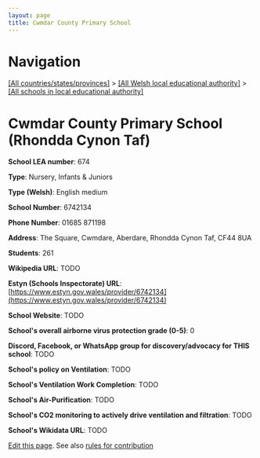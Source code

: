 ```yaml
---
layout: page
title: Cwmdar County Primary School
---
```

# Navigation

[[All countries/states/provinces]](../../..) > [[All Welsh local educational authority]](../..) > [[All schools in local educational authority]](..)

# Cwmdar County Primary School (Rhondda Cynon Taf)

**School LEA number**: 674

**Type**: Nursery, Infants & Juniors

**Type (Welsh)**: English medium

**School Number**: 6742134

**Phone Number**: 01685 871198

**Address**: The Square, Cwmdare, Aberdare, Rhondda Cynon Taf, CF44 8UA

**Students**: 261

**Wikipedia URL**: TODO

**Estyn (Schools Inspectorate) URL**: [https://www.estyn.gov.wales/provider/6742134](https://www.estyn.gov.wales/provider/6742134)

**School Website**: TODO

**School's overall airborne virus protection grade (0-5)**: 0

**Discord, Facebook, or WhatsApp group for discovery/advocacy for THIS school**: TODO

**School's policy on Ventilation**: TODO

**School's Ventilation Work Completion**: TODO

**School's Air-Purification**: TODO

**School's CO2 monitoring to actively drive ventilation and filtration**: TODO

**School's Wikidata URL**: TODO




[Edit this page](https://github.com/ventilate-schools/Wales/edit/prif/./Rhondda_Cynon_Taf/Cwmdar_County_Primary_School.md). See also [rules for contribution](../../../contribution-rules/)